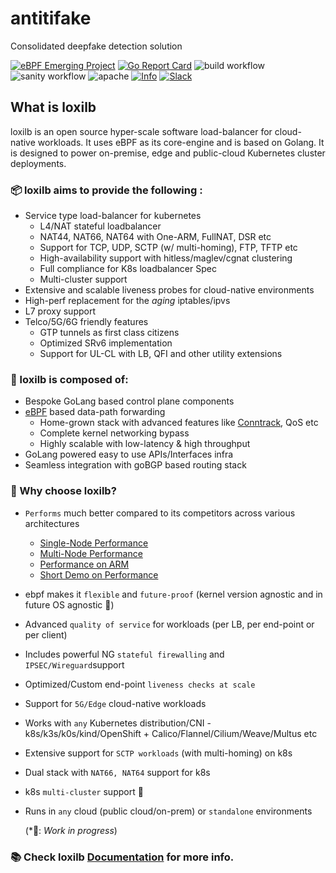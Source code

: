 # antitifake
Consolidated deepfake detection solution

[![eBPF Emerging Project](https://img.shields.io/badge/ebpf.io-Emerging--App-success)](https://ebpf.io/projects#loxilb) [![Go Report Card](https://goreportcard.com/badge/github.com/loxilb-io/loxilb)](https://goreportcard.com/report/github.com/loxilb-io/loxilb) ![build workflow](https://github.com/loxilb-io/loxilb/actions/workflows/docker-image.yml/badge.svg) ![sanity workflow](https://github.com/loxilb-io/loxilb/actions/workflows/basic-sanity.yml/badge.svg) ![apache](https://img.shields.io/badge/license-Apache-blue.svg) [![Info][docs-shield]][docs-url] [![Slack](https://img.shields.io/badge/community-join%20slack-blue)](https://www.loxilb.io/members)  
## What is loxilb

loxilb is an open source hyper-scale software load-balancer for cloud-native workloads. It uses eBPF as its core-engine and is based on Golang. It is designed to power on-premise, edge and public-cloud Kubernetes cluster deployments.

### 📦 loxilb aims to provide the following :   
- Service type load-balancer for kubernetes
    * L4/NAT stateful loadbalancer
    * NAT44, NAT66, NAT64 with One-ARM, FullNAT, DSR etc
    * Support for TCP, UDP, SCTP (w/ multi-homing), FTP, TFTP etc
    * High-availability support with hitless/maglev/cgnat clustering
    * Full compliance for K8s loadbalancer Spec
    * Multi-cluster support
-  Extensive and scalable liveness probes for cloud-native environments
-  High-perf replacement for the *aging* iptables/ipvs
-  L7 proxy support
-  Telco/5G/6G friendly features
    * GTP tunnels as first class citizens
    * Optimized SRv6 implementation
    * Support for UL-CL with LB, QFI and other utility extensions

### 🧿 loxilb is composed of:        
- Bespoke GoLang based control plane components
- [eBPF](https://ebpf.io/) based data-path forwarding
   * Home-grown stack with advanced features like [Conntrack](https://thermalcircle.de/doku.php?id=blog:linux:connection_tracking_1_modules_and_hooks), QoS etc
   * Complete kernel networking bypass
   * Highly scalable with low-latency & high throughput   
- GoLang powered easy to use APIs/Interfaces infra
- Seamless integration with goBGP based routing stack

### 🚀 Why choose loxilb?
   
- ```Performs``` much better compared to its competitors across various architectures
    * [Single-Node Performance](https://loxilb-io.github.io/loxilbdocs/perf-single/)  
    * [Multi-Node Performance](https://loxilb-io.github.io/loxilbdocs/perf-multi/) 
    * [Performance on ARM](https://www.loxilb.io/post/running-loxilb-on-aws-graviton2-based-ec2-instance)
    * [Short Demo on Performance](https://www.youtube.com/watch?v=MJXcM0x6IeQ)
- ebpf makes it ```flexible``` and ```future-proof``` (kernel version agnostic and in future OS agnostic 🚧)
- Advanced ```quality of service``` for workloads (per LB, per end-point or per client)
- Includes powerful NG ```stateful firewalling``` and ```IPSEC/Wireguard```support
- Optimized/Custom end-point ```liveness checks at scale```
- Support for ```5G/Edge```  cloud-native workloads
- Works with ```any``` Kubernetes distribution/CNI - k8s/k3s/k0s/kind/OpenShift + Calico/Flannel/Cilium/Weave/Multus etc
- Extensive support for ```SCTP workloads``` (with multi-homing) on k8s
- Dual stack with ```NAT66, NAT64``` support for k8s
- k8s ```multi-cluster``` support 🚧
- Runs in ```any``` cloud (public cloud/on-prem) or ```standalone``` environments

  (*🚧: *Work in progress*)      

### 📚 Check loxilb [Documentation](https://loxilb-io.github.io/loxilbdocs/) for more info.   

[docs-shield]: https://img.shields.io/badge/info-docs-blue
[docs-url]: https://loxilb-io.github.io/loxilbdocs/
[slack=shield]: https://img.shields.io/badge/Community-Join%20Slack-blue
[slack-url]: https://www.loxilb.io/members
